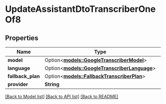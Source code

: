 # UpdateAssistantDtoTranscriberOneOf8

## Properties

Name | Type | Description | Notes
------------ | ------------- | ------------- | -------------
**model** | Option<[**models::GoogleTranscriberModel**](GoogleTranscriberModel.md)> |  | [optional]
**language** | Option<[**models::GoogleTranscriberLanguage**](GoogleTranscriberLanguage.md)> |  | [optional]
**fallback_plan** | Option<[**models::FallbackTranscriberPlan**](FallbackTranscriberPlan.md)> |  | [optional]
**provider** | **String** |  | 

[[Back to Model list]](../README.md#documentation-for-models) [[Back to API list]](../README.md#documentation-for-api-endpoints) [[Back to README]](../README.md)


